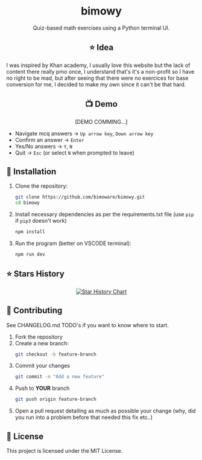 <div align="center">

# bimowy

Quiz-based math exercises using a Python terminal UI.

## ⭐ Idea
<div align="left">
I was inspired by Khan academy, I usually love this website but the lack of content there really pmo once, I understand that's it's a non-profit so I have no right to be mad, but after seeing that there were no exercices for base conversion for me, I decided to make my own since it can't be that hard.
<div align="center">

## 📺 Demo

[DEMO COMMING...]

<div align="left">

- Navigate mcq answers -> `Up arrow key`, `Down arrow key`
- Confirm an answer -> `Enter`
- Yes/No answers -> `Y`, `N`
- Quit -> `Esc` (or select `N` when prompted to leave)

## 🚀 Installation

1. Clone the repository:
   ```sh
   git clone https://github.com/bimoware/bimowy.git
   cd bimowy
   ```
2. Install necessary dependencies as per the requirements.txt file (use `pip` if `pip3` doesn't work)
   ```sh
   npm install
   ```
3. Run the program (better on VSCODE terminal):
   ```sh
   npm run dev
   ```

## ⭐ Stars History

<div align="center">

<a href="https://star-history.com/#bimoware/bimowy&Date">
 <picture>
   <source media="(prefers-color-scheme: dark)" srcset="https://api.star-history.com/svg?repos=bimoware/bimowy&type=Date&theme=dark" />
   <source media="(prefers-color-scheme: light)" srcset="https://api.star-history.com/svg?repos=bimoware/bimowy&type=Date" />
   <img alt="Star History Chart" src="https://api.star-history.com/svg?repos=bimoware/bimowy&type=Date" />
 </picture>
</a>


<div align="left">

## 🤝 Contributing

See CHANGELOG.md TODO's if you want to know where to start.

1. Fork the repository
2. Create a new branch:
   ```sh
   git checkout -b feature-branch
   ```
3. Commit your changes
   ```sh
   git commit -m "Add a new feature"
   ```
4. Push to **YOUR** branch
   ```sh
   git push origin feature-branch
   ```
5. Open a pull request detailing as much as possible your change (why, did you run into a problem before that needed this fix etc..)

## 📜 License

This project is licensed under the MIT License.
